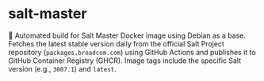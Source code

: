 # salt-master
🐳 Automated build for Salt Master Docker image using Debian as a base. Fetches the latest stable version daily from the official Salt Project repository (`packages.broadcom.com`) using GitHub Actions and publishes it to GitHub Container Registry (GHCR). Image tags include the specific Salt version (e.g., `3007.1`) and `latest`.
